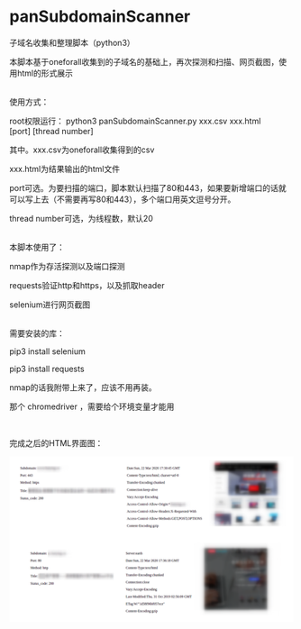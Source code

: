 # panSubdomainScanner
子域名收集和整理脚本（python3）

本脚本基于oneforall收集到的子域名的基础上，再次探测和扫描、网页截图，使用html的形式展示

<br>
使用方式：

root权限运行：
python3 panSubdomainScanner.py xxx.csv xxx.html &#91;port&#93; &#91;thread number&#93;

其中。xxx.csv为oneforall收集得到的csv

xxx.html为结果输出的html文件

port可选。为要扫描的端口，脚本默认扫描了80和443，如果要新增端口的话就可以写上去（不需要再写80和443），多个端口用英文逗号分开。

thread number可选，为线程数，默认20

<br>
本脚本使用了：

nmap作为存活探测以及端口探测

requests验证http和https，以及抓取header

selenium进行网页截图

<br>
需要安装的库：

pip3 install selenium

pip3 install requests

nmap的话我附带上来了，应该不用再装。

那个 chromedriver ，需要给个环境变量才能用

<br>

完成之后的HTML界面图：

![](./image/show.png)
